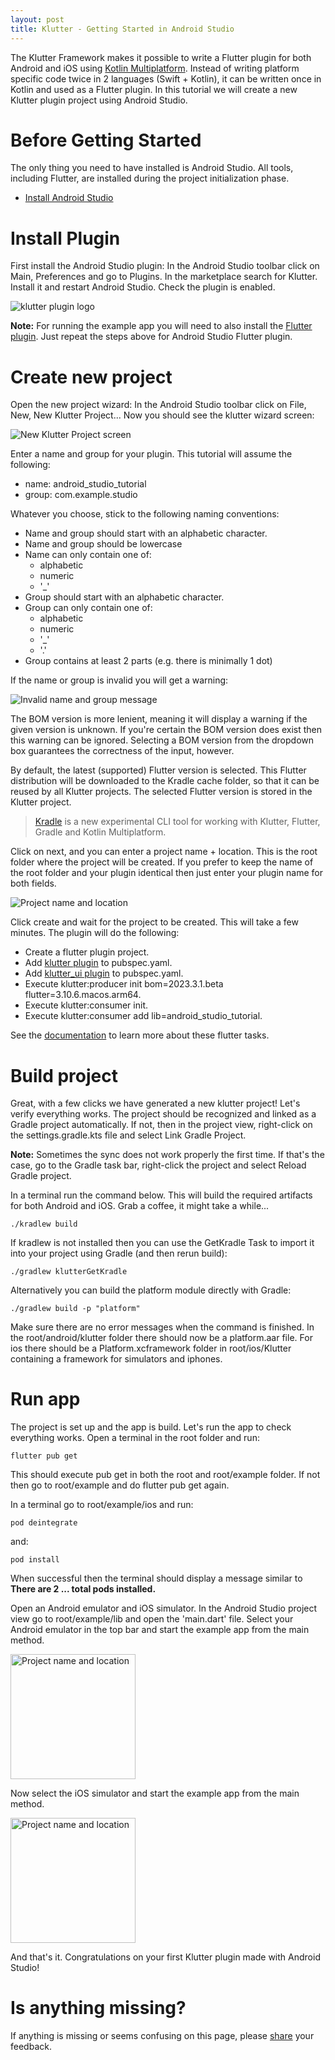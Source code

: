 ```yaml
---  
layout: post  
title: Klutter - Getting Started in Android Studio
---  
```


The Klutter Framework makes it possible to write a Flutter plugin for both Android
and iOS using [Kotlin Multiplatform](https://kotlinlang.org/docs/multiplatform.html).
Instead of writing platform specific code twice in 2 languages (Swift + Kotlin),
it can be written once in Kotlin and used as a Flutter plugin. In this tutorial
we will create a new Klutter plugin project using Android Studio.

# Before Getting Started
The only thing you need to have installed is Android Studio. All tools, including Flutter,
are installed during the project initialization phase.
- [Install Android Studio](https://developer.android.com/studio/preview)

# Install Plugin
First install the Android Studio plugin: In the Android Studio toolbar click on Main, Preferences and go to Plugins. 
In the marketplace search for Klutter. Install it and restart Android Studio. Check the plugin is enabled.

<img src="https://raw.githubusercontent.com/buijs-dev/website/master/images/klutter_3_img_0.png" alt="klutter plugin logo" />

**Note:** For running the example app you will need to also install the 
[Flutter plugin](https://github.com/flutter/flutter-intellij). Just repeat the steps above for Android Studio Flutter plugin.

# Create new project
Open the new project wizard: In the Android Studio toolbar click on File, New, New Klutter Project...
Now you should see the klutter wizard screen:

<img src="https://raw.githubusercontent.com/buijs-dev/website/master/images/klutter_3_img_1.png" alt="New Klutter Project screen" />

Enter a name and group for your plugin. This tutorial will assume the following:
- name: android_studio_tutorial
- group: com.example.studio

Whatever you choose, stick to the following naming conventions:
* Name and group should start with an alphabetic character.
* Name and group should be lowercase
* Name can only contain one of:
    * alphabetic
    * numeric
    * '_'
* Group should start with an alphabetic character.
* Group can only contain one of:
    * alphabetic
    * numeric
    * '_'
    * '.'
* Group contains at least 2 parts (e.g. there is minimally 1 dot)

If the name or group is invalid you will get a warning:

<img src="https://raw.githubusercontent.com/buijs-dev/website/master/images/klutter_4_img_1.png" alt="Invalid name and group message" />

The BOM version is more lenient, meaning it will display a warning if the given version is unknown.
If you're certain the BOM version does exist then this warning can be ignored.
Selecting a BOM version from the dropdown box guarantees the correctness of the input, however.

By default, the latest (supported) Flutter version is selected. This Flutter
distribution will be downloaded to the Kradle cache folder, so that it
can be reused by all Klutter projects. The selected Flutter version is stored
in the Klutter project.

>[Kradle](https://buijs.dev/kradle-1/) is a new experimental CLI tool for working with
> Klutter, Flutter, Gradle and Kotlin Multiplatform.

Click on next, and you can enter a project name + location. This is the root folder
where the project will be created. If you prefer to keep the name of the root folder
and your plugin identical then just enter your plugin name for both fields.

<img src="https://raw.githubusercontent.com/buijs-dev/website/master/images/klutter_4_img_2.png" alt="Project name and location" />

Click create and wait for the project to be created. This will take a few minutes. The plugin
will do the following:
- Create a flutter plugin project.
- Add [klutter plugin](https://pub.dev/packages/klutter) to pubspec.yaml.
- Add [klutter_ui plugin](https://pub.dev/packages/klutter_ui) to pubspec.yaml.
- Execute klutter:producer init bom=2023.3.1.beta flutter=3.10.6.macos.arm64.
- Execute klutter:consumer init.
- Execute klutter:consumer add lib=android_studio_tutorial.

See the [documentation](https://github.com/buijs-dev/klutter-dart) to learn more about these flutter tasks.

# Build project
Great, with a few clicks we have generated a new klutter project! Let's verify everything works.
The project should be recognized and linked as a Gradle project automatically. If not, then
in the project view, right-click on the settings.gradle.kts file and select Link Gradle Project.

**Note:**
Sometimes the sync does not work properly the first time. If that's the case, go to the Gradle task bar,
right-click the project and select Reload Gradle project.

In a terminal run the command below. This will build the required artifacts for both Android and iOS.
Grab a coffee, it might take a while...

```shell
./kradlew build
```

If kradlew is not installed then you can use the GetKradle Task to
import it into your project using Gradle (and then rerun build):

```shell
./gradlew klutterGetKradle
```

Alternatively you can build the platform module directly with Gradle:

```shell
./gradlew build -p "platform"
```

Make sure there are no error messages when the command is finished.
In the root/android/klutter
folder there should now be a platform.aar file. For ios there
should be a Platform.xcframework folder in root/ios/Klutter containing
a framework for simulators and iphones.

# Run app
The project is set up and the app is build. Let's run the app
to check everything works. Open a terminal in the root folder
and run:

```shell
flutter pub get
```
This should execute pub get in both the root and root/example
folder. If not then go to root/example and do flutter pub get again.

In a terminal go to root/example/ios
and run:

```shell 
pod deintegrate
```

and:

```shell 
pod install
```

When successful then the terminal should display a message similar
to **There are 2 ... total pods installed.**

Open an Android emulator and iOS simulator. In the Android Studio
project view go to root/example/lib and open the 'main.dart' file.
Select your Android emulator in the top bar and start the example
app from the main method.

<img src="https://raw.githubusercontent.com/buijs-dev/website/master/images/klutter_3_img_4.png" alt="Project name and location" width="200"/>

Now select the iOS simulator and start the example app from the main
method.

<img src="https://raw.githubusercontent.com/buijs-dev/website/master/images/klutter_3_img_5.png" alt="Project name and location" width="200"/>

And that's it. Congratulations on your first Klutter plugin
made with Android Studio!

# Is anything missing?
If anything is missing or seems confusing on this page,
please [share](https://github.com/buijs-dev/klutter/issues/new/choose) your feedback.
